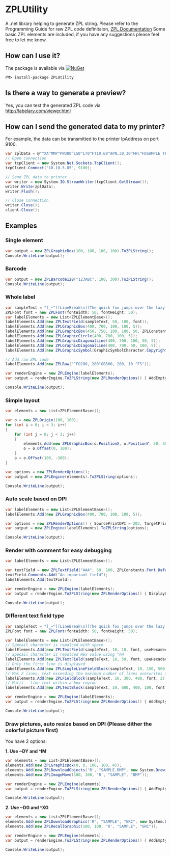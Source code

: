 # ZPLUtility
A .net library helping to generate ZPL string.
Please refer to the Programming Guide for raw ZPL code definitaion, 
[ZPL Documentation](https://www.zebra.com/content/dam/zebra/manuals/printers/common/programming/zpl-zbi2-pm-en.pdf)
Some basic ZPL elements are included, if you have any suggestions please feel free to let me know.

## How can I use it?

The package is available via [![NuGet](https://img.shields.io/nuget/v/ZPLUtility.svg?label=NuGet)](https://www.nuget.org/packages/ZPLUtility)
```
PM> install-package ZPLUtility
```

## Is there a way to generate a preview?

Yes, you can test the generated ZPL code via http://labelary.com/viewer.html

## How can I send the generated data to my printer?

For example, the data can be transmitted to the printer IpAddress on port 9100.

```cs
var zplData = @"^XA^MMP^PW300^LS0^LT0^FT10,60^APN,30,30^FH\^FDSAMPLE TEXT^FS^XZ";
// Open connection
var tcpClient = new System.Net.Sockets.TcpClient();
tcpClient.Connect("10.10.5.85", 9100);

// Send ZPL data to printer
var writer = new System.IO.StreamWriter(tcpClient.GetStream());
writer.Write(zplData);
writer.Flush();

// Close Connection
writer.Close();
client.Close();
```

## Examples

### Single element

```cs
var output = new ZPLGraphicBox(100, 100, 100, 100).ToZPLString();
Console.WriteLine(output);
```

### Barcode

```cs
var output = new ZPLBarcode128("123ABC", 100, 300).ToZPLString();
Console.WriteLine(output);
```

### Whole label

```cs
var sampleText = "[_~^][LineBreak\n][The quick fox jumps over the lazy dog.]";
ZPLFont font = new ZPLFont(fontWidth: 50, fontHeight: 50);
var labelElements = new List<ZPLElementBase>();
labelElements.Add(new ZPLTextField(sampleText, 50, 100, font));
labelElements.Add(new ZPLGraphicBox(400, 700, 100, 100, 5));
labelElements.Add(new ZPLGraphicBox(450, 750, 100, 100, 50, ZPLConstants.LineColor.White));
labelElements.Add(new ZPLGraphicCircle(400, 700, 100, 5));
labelElements.Add(new ZPLGraphicDiagonalLine(400, 700, 100, 50, 5));
labelElements.Add(new ZPLGraphicDiagonalLine(400, 700, 50, 100, 5));
labelElements.Add(new ZPLGraphicSymbol(GraphicSymbolCharacter.Copyright, 600, 600, 50, 50));

// Add raw ZPL code
labelElements.Add(new ZPLRaw("^FO200, 200^GB300, 200, 10 ^FS"));

var renderEngine = new ZPLEngine(labelElements);
var output = renderEngine.ToZPLString(new ZPLRenderOptions() { AddEmptyLineBeforeElementStart = true });

Console.WriteLine(output);
```

### Simple layout

```cs
var elements = new List<ZPLElementBase>();

var o = new ZPLOrigin(100, 100);
for (int i = 0; i < 3; i++)
{
    for (int j = 0; j < 3; j++)
    {
        elements.Add(new ZPLGraphicBox(o.PositionX, o.PositionY, 50, 50));
        o = o.Offset(0, 100);
    }
    o = o.Offset(100, -300);
}

var options = new ZPLRenderOptions();
var output = new ZPLEngine(elements).ToZPLString(options);

Console.WriteLine(output);
```

### Auto scale based on DPI

```cs
var labelElements = new List<ZPLElementBase>();
labelElements.Add(new ZPLGraphicBox(400, 700, 100, 100, 5));

var options = new ZPLRenderOptions() { SourcePrintDPI = 203, TargetPrintDPI = 300 };
var output = new ZPLEngine(labelElements).ToZPLString(options);

Console.WriteLine(output);
```
### Render with comment for easy debugging

```cs
var labelElements = new List<ZPLElementBase>();

var textField = new ZPLTextField("AAA", 50, 100, ZPLConstants.Font.Default);
textField.Comments.Add("An important field");
labelElements.Add(textField);

var renderEngine = new ZPLEngine(labelElements);
var output = renderEngine.ToZPLString(new ZPLRenderOptions() { DisplayComments = true });

Console.WriteLine(output);
```

### Different text field type

```cs
var sampleText = "[_~^][LineBreak\n][The quick fox jumps over the lazy dog.]";
ZPLFont font = new ZPLFont(fontWidth: 50, fontHeight: 50);

var labelElements = new List<ZPLElementBase>();
// Specail character is repalced with space
labelElements.Add(new ZPLTextField(sampleText, 10, 10, font, useHexadecimalIndicator: false));
// Specail character is repalced Hex value using ^FH
labelElements.Add(new ZPLTextField(sampleText, 10, 50, font, useHexadecimalIndicator: true));
// Only the first line is displayed
labelElements.Add(new ZPLSingleLineFieldBlock(sampleText, 10, 150, 500, font));
// Max 2 lines, text exceeding the maximum number of lines overwrites the last line.
labelElements.Add(new ZPLFieldBlock(sampleText, 10, 300, 400, font, 2));
// Multi - line text within a box region
labelElements.Add(new ZPLTextBlock(sampleText, 10, 600, 400, 100, font));

var renderEngine = new ZPLEngine(labelElements);
var output = renderEngine.ToZPLString(new ZPLRenderOptions() { AddEmptyLineBeforeElementStart = true });

Console.WriteLine(output);
```

### Draw pictures, auto resize based on DPI (Please dither the colorful picture first)

You have 2 options:

**1. Use ~DY and ^IM**

```cs
var elements = new List<ZPLElementBase>();
elements.Add(new ZPLGraphicBox(0, 0, 100, 100, 4));
elements.Add(new ZPLDownloadObjects('R', "SAMPLE.BMP", new System.Drawing.Bitmap("sample.bmp")));
elements.Add(new ZPLImageMove(100, 100, 'R', "SAMPLE", "BMP"));

var renderEngine = new ZPLEngine(elements);
var output = renderEngine.ToZPLString(new ZPLRenderOptions() { AddEmptyLineBeforeElementStart = true, TargetPrintDPI = 300, SourcePrintDPI = 200 });

Console.WriteLine(output);
```

**2. Use ~DG and ^XG**

```cs
var elements = new List<ZPLElementBase>();
elements.Add(new ZPLDownloadGraphics('R', "SAMPLE", "GRC", new System.Drawing.Bitmap("Sample.bmp")));
elements.Add(new ZPLRecallGraphic(100, 100, 'R', "SAMPLE", "GRC"));

var renderEngine = new ZPLEngine(elements);
var output = renderEngine.ToZPLString(new ZPLRenderOptions() { AddEmptyLineBeforeElementStart = true, TargetPrintDPI = 600, SourcePrintDPI = 200 });

Console.WriteLine(output);
```

